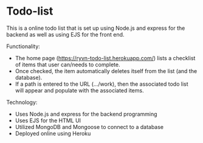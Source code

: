 # Todo-list

This is a online todo list that is set up using Node.js and express for the backend as well as using EJS for the front end. 

Functionality:
- The home page (https://ryvn-todo-list.herokuapp.com/) lists a checklist of items that user can/needs to complete. 
- Once checked, the item automatically deletes itself from the list (and the database).
- If a path is entered to the URL (.../work), then the associated todo list will appear and populate with the associated items. 

Technology:
- Uses Node.js and express for the backend programming
- Uses EJS for the HTML UI 
- Utilized MongoDB and Mongoose to connect to a database
- Deployed online using Heroku
